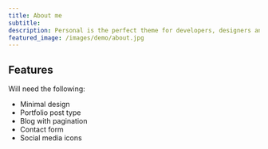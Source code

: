 ```yaml
---
title: About me
subtitle: 
description: Personal is the perfect theme for developers, designers and other creatives.
featured_image: /images/demo/about.jpg
---
```


## Features

Will need the following:

* Minimal design
* Portfolio post type
* Blog with pagination
* Contact form 
* Social media icons


